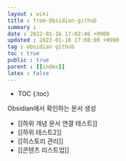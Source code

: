 ```yaml
---
layout : wiki
title : from-Obsidian-github
summary :
date : 2022-01-16 17:02:46 +0900
updated : 2022-01-16 17:08:00 +0900
tag : obsidian github
toc : true
public : true
parent : [[index]]
latex : false
---
```


* TOC
{:toc}

Obsidian에서 확인하는 문서 생성

- [[하위 개념 문서 연결 테스트]]
- [[하위 테스트2]]
- [[히스토리 관리]]
- [[콘텐츠 리스트업]]
